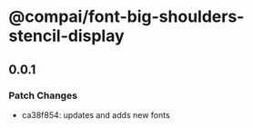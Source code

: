 # @compai/font-big-shoulders-stencil-display

## 0.0.1
### Patch Changes

- ca38f854: updates and adds new fonts
